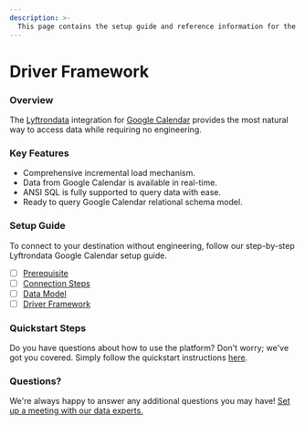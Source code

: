 ```yaml
---
description: >-
  This page contains the setup guide and reference information for the Google Calendar source connector.
---
```


# Driver Framework

### Overview

The [Lyftrondata](https://www.lyftrondata.com/) integration for [Google Calendar](https://www.lyftrondata.com/integration/business-analytics/google-calendar/) provides the most natural way to access data while requiring no engineering.

### Key Features

* Comprehensive incremental load mechanism.
* Data from Google Calendar is available in real-time.&#x20;
* ANSI SQL is fully supported to query data with ease.
* Ready to query Google Calendar relational schema model.

### Setup Guide

To connect to your destination without engineering, follow our step-by-step Lyftrondata Google Calendar setup guide.

* [ ] [Prerequisite](../prerequisite.md)
* [ ] [Connection Steps](../connection-steps.md)
* [ ] [Data Model](../data-model/erd.md)
* [ ] [Driver Framework](../driver-framework/)

### Quickstart Steps

Do you have questions about how to use the platform? Don't worry; we've got you covered. Simply follow the quickstart instructions [here](../driver-framework/README.md).

### Questions? <a href="#questions" id="questions"></a>

We're always happy to answer any additional questions you may have! [Set up a meeting with our data experts.](https://www.lyftrondata.com/book-a-meeting/)


